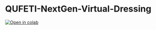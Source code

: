 # QUFETI-NextGen-Virtual-Dressing

[![Open in colab](https://colab.research.google.com/assets/colab-badge.svg)](https://colab.research.google.com/drive/1t5GJWPakWB-XsgD1JIYLUn1SClUpAWla)
